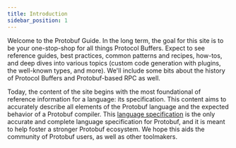 ```yaml
---
title: Introduction
sidebar_position: 1
---
```


Welcome to the Protobuf Guide. In the long term, the goal for this site
is to be your one-stop-shop for all things Protocol Buffers. Expect to see reference guides,
best practices, common patterns and recipes, how-tos, and deep
dives into various topics (custom code generation with plugins, the well-known types, and more).
We'll include some bits about the history of Protocol Buffers and Protobuf-based RPC as well.

Today, the content of the site begins with the most foundational of reference information for a language:
its specification. This content aims to accurately describe all elements of the Protobuf language and
the expected behavior of a Protobuf compiler.
This [language specification](language-spec.md) is the only accurate and complete language specification for Protobuf,
and it is meant to help foster a stronger Protobuf ecosystem. We hope this aids the community of Protobuf
users, as well as other toolmakers.
